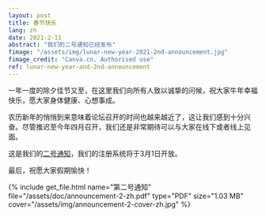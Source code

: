 ```yaml
---
layout: post
title: 春节快乐
lang: zh
date: 2021-2-11
abstract: "我们的二号通知已经发布"
fimage: "/assets/img/lunar-new-year-2021-2nd-announcement.jpg"
fimage_credit: "Canva.cn. Authorised use"
ref: lunar-new-year-and-2nd-announcement
---
```


一年一度的除夕佳节又至，在这里我们向所有人致以诚挚的问候，祝大家牛年幸福快乐，愿大家身体健康、心想事成。

农历新年的悄悄到来意味着论坛召开的时间也越来越近了，这让我们感到十分兴奋。尽管推迟至今年四月召开，我们还是非常期待可以与大家在线下或者线上见面。

这是我们的[二号通知](/assets/doc/announcement-2-zh.pdf)，我们的注册系统将于3月1日开放。

最后，祝愿大家假期愉快！

{% include get_file.html name="第二号通知" file="/assets/doc/announcement-2-zh.pdf" type="PDF" size="1.03 MB" cover="/assets/img/announcement-2-cover-zh.jpg" %}
